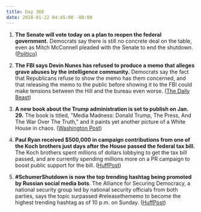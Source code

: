 ```yaml
---
title: Day 368
date: 2018-01-22 04:45:00 -08:00
---
```


1. **The Senate will vote today on a plan to reopen the federal government.** Democrats say there is still no concrete deal on the table, even as Mitch McConnell pleaded with the Senate to end the shutdown. ([Politico](https://www.politico.com/story/2018/01/21/government-shutdown-2018-trump-senate-354113))

2. **The FBI says Devin Nunes has refused to produce a memo that alleges grave abuses by the intelligence community.** Democrats say the fact that Republicans refuse to show the memo has them concerned, and that releasing the memo to the public before showing it to the FBI could make tensions between the Hill and the bureau even worse. ([The Daily Beast](https://www.thedailybeast.com/the-fbi-hasnt-even-seen-devin-nunes-releasethememo-memo))

3. **A new book about the Trump administration is set to publish on Jan. 29.** The book is titled, "Media Madness: Donald Trump, The Press, And The War Over The Truth," and it paints yet another picture of a White House in chaos. ([Washington Post](https://www.washingtonpost.com/politics/defiance-disorder-another-new-book-portrays-chaos-in-trumps-white-house/2018/01/21/9362d160-febd-11e7-93f5-53a3a47824e8_story.html?utm_term=.f106a44e76fa))

4. **Paul Ryan received $500,000 in campaign contributions from one of the Koch brothers just days after the House passed the federal tax bill.** The Koch brothers spent millions of dollars lobbying to get the tax bill passed, and are currently spending millions more on a PR campaign to boost public support for the bill. ([HuffPost](https://www.huffingtonpost.com/entry/koch-paysout-to-ryan-after-taxlaw_us_5a63ce41e4b0dc592a09697c))

5. **#SchumerShutdown is now the top trending hashtag being promoted by Russian social media bots**. The Alliance for Securing Democracy, a national security group led by national security officials from both parties, says the topic surpassed #releasethememo to become the highest trending hashtag as of 10 p.m. on Sunday. ([HuffPost](https://www.huffingtonpost.com/entry/government-shutdown-russia-twitter-trump_us_5a654795e4b0dc592a0a06c8))